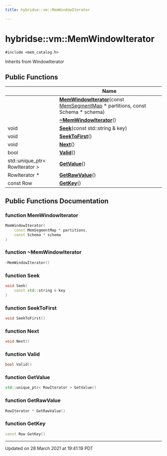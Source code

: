 ```yaml
---
title: hybridse::vm::MemWindowIterator

---
```


# hybridse::vm::MemWindowIterator




`#include <mem_catalog.h>`

Inherits from WindowIterator

## Public Functions

|                | Name           |
| -------------- | -------------- |
| | **[MemWindowIterator](/hybridse/usage/api/markdown/Classes/classhybridse_1_1vm_1_1_mem_window_iterator.md#function-memwindowiterator)**(const [MemSegmentMap](/hybridse/usage/api/markdown/Namespaces/namespacehybridse_1_1vm.md#typedef-memsegmentmap) * partitions, const Schema * schema) |
| | **[~MemWindowIterator](/hybridse/usage/api/markdown/Classes/classhybridse_1_1vm_1_1_mem_window_iterator.md#function-~memwindowiterator)**() |
| void | **[Seek](/hybridse/usage/api/markdown/Classes/classhybridse_1_1vm_1_1_mem_window_iterator.md#function-seek)**(const std::string & key) |
| void | **[SeekToFirst](/hybridse/usage/api/markdown/Classes/classhybridse_1_1vm_1_1_mem_window_iterator.md#function-seektofirst)**() |
| void | **[Next](/hybridse/usage/api/markdown/Classes/classhybridse_1_1vm_1_1_mem_window_iterator.md#function-next)**() |
| bool | **[Valid](/hybridse/usage/api/markdown/Classes/classhybridse_1_1vm_1_1_mem_window_iterator.md#function-valid)**() |
| std::unique_ptr< RowIterator > | **[GetValue](/hybridse/usage/api/markdown/Classes/classhybridse_1_1vm_1_1_mem_window_iterator.md#function-getvalue)**() |
| RowIterator * | **[GetRawValue](/hybridse/usage/api/markdown/Classes/classhybridse_1_1vm_1_1_mem_window_iterator.md#function-getrawvalue)**() |
| const Row | **[GetKey](/hybridse/usage/api/markdown/Classes/classhybridse_1_1vm_1_1_mem_window_iterator.md#function-getkey)**() |

## Public Functions Documentation

### function MemWindowIterator

```cpp
MemWindowIterator(
    const MemSegmentMap * partitions,
    const Schema * schema
)
```


### function ~MemWindowIterator

```cpp
~MemWindowIterator()
```


### function Seek

```cpp
void Seek(
    const std::string & key
)
```


### function SeekToFirst

```cpp
void SeekToFirst()
```


### function Next

```cpp
void Next()
```


### function Valid

```cpp
bool Valid()
```


### function GetValue

```cpp
std::unique_ptr< RowIterator > GetValue()
```


### function GetRawValue

```cpp
RowIterator * GetRawValue()
```


### function GetKey

```cpp
const Row GetKey()
```


-------------------------------

Updated on 28 March 2021 at 19:41:19 PDT